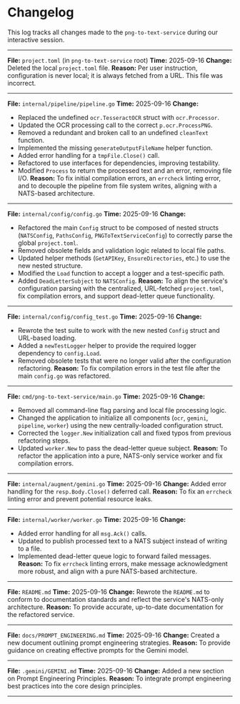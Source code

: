 # Changelog

This log tracks all changes made to the `png-to-text-service` during our interactive session.

---

**File:** `project.toml` (in `png-to-text-service` root)
**Time:** 2025-09-16
**Change:** Deleted the local `project.toml` file.
**Reason:** Per user instruction, configuration is never local; it is always fetched from a URL. This file was incorrect.

---

**File:** `internal/pipeline/pipeline.go`
**Time:** 2025-09-16
**Change:**
- Replaced the undefined `ocr.TesseractOCR` struct with `ocr.Processor`.
- Updated the OCR processing call to the correct `p.ocr.ProcessPNG`.
- Removed a redundant and broken call to an undefined `cleanText` function.
- Implemented the missing `generateOutputFileName` helper function.
- Added error handling for a `tmpFile.Close()` call.
- Refactored to use interfaces for dependencies, improving testability.
- Modified `Process` to return the processed text and an error, removing file I/O.
**Reason:** To fix initial compilation errors, an `errcheck` linting error, and to decouple the pipeline from file system writes, aligning with a NATS-based architecture.

---

**File:** `internal/config/config.go`
**Time:** 2025-09-16
**Change:**
- Refactored the main `Config` struct to be composed of nested structs (`NATSConfig`, `PathsConfig`, `PNGToTextServiceConfig`) to correctly parse the global `project.toml`.
- Removed obsolete fields and validation logic related to local file paths.
- Updated helper methods (`GetAPIKey`, `EnsureDirectories`, etc.) to use the new nested structure.
- Modified the `Load` function to accept a logger and a test-specific path.
- Added `DeadLetterSubject` to `NATSConfig`.
**Reason:** To align the service's configuration parsing with the centralized, URL-fetched `project.toml`, fix compilation errors, and support dead-letter queue functionality.

---

**File:** `internal/config/config_test.go`
**Time:** 2025-09-16
**Change:**
- Rewrote the test suite to work with the new nested `Config` struct and URL-based loading.
- Added a `newTestLogger` helper to provide the required logger dependency to `config.Load`.
- Removed obsolete tests that were no longer valid after the configuration refactoring.
**Reason:** To fix compilation errors in the test file after the main `config.go` was refactored.

---

**File:** `cmd/png-to-text-service/main.go`
**Time:** 2025-09-16
**Change:**
- Removed all command-line flag parsing and local file processing logic.
- Changed the application to initialize all components (`ocr`, `gemini`, `pipeline`, `worker`) using the new centrally-loaded configuration struct.
- Corrected the `logger.New` initialization call and fixed typos from previous refactoring steps.
- Updated `worker.New` to pass the dead-letter queue subject.
**Reason:** To refactor the application into a pure, NATS-only service worker and fix compilation errors.

---

**File:** `internal/augment/gemini.go`
**Time:** 2025-09-16
**Change:** Added error handling for the `resp.Body.Close()` deferred call.
**Reason:** To fix an `errcheck` linting error and prevent potential resource leaks.

---


**File:** `internal/worker/worker.go`
**Time:** 2025-09-16
**Change:**
- Added error handling for all `msg.Ack()` calls.
- Updated to publish processed text to a NATS subject instead of writing to a file.
- Implemented dead-letter queue logic to forward failed messages.
**Reason:** To fix `errcheck` linting errors, make message acknowledgment more robust, and align with a pure NATS-based architecture.

---

**File:** `README.md`
**Time:** 2025-09-16
**Change:** Rewrote the `README.md` to conform to documentation standards and reflect the service's NATS-only architecture.
**Reason:** To provide accurate, up-to-date documentation for the refactored service.

---

**File:** `docs/PROMPT_ENGINEERING.md`
**Time:** 2025-09-16
**Change:** Created a new document outlining prompt engineering strategies.
**Reason:** To provide guidance on creating effective prompts for the Gemini model.

---

**File:** `.gemini/GEMINI.md`
**Time:** 2025-09-16
**Change:** Added a new section on Prompt Engineering Principles.
**Reason:** To integrate prompt engineering best practices into the core design principles.

---
